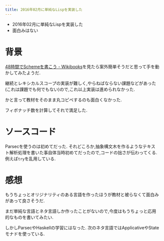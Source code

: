 ```yaml
---
title: 2016年02月に単純なLispを実装した
---
```


* 2016年02月に単純なLispを実装した
* 面白みはない

# 背景

[48時間でSchemeを書こう - Wikibooks](https://ja.wikibooks.org/wiki/48%E6%99%82%E9%96%93%E3%81%A7Scheme%E3%82%92%E6%9B%B8%E3%81%93%E3%81%86)を見たら案外簡単そうだと思って手を動かしてみたようだ.

継続とレキシカルスコープの実装が難しく,やらねばならない課題などがあった(これは課題でも何でもない)ので,これ以上実装は進められなかった.

かと言って教材をそのまま丸コピペするのも面白くなかった.

フィボナッチ数を計算してそれで満足した.

# ソースコード

Parsecを使うのは初めてだった.
それどころか,抽象構文木を作るようなテキスト解析処理を書いた事自体当時初めてだったので,コードの拙さが伝わってくる.
例えば`try`を乱用している.

<script src="https://gist.github.com/ncaq/88d93be86f694be5cfccf5275397b80c.js"></script>

# 感想

もうちょっとオリジナリティのある言語を作ったほうが教材と被らなくて面白みがあって良さそうだ.

まだ単純な言語とネタ言語しか作ったことがないので,今度はもうちょっと応用的なものを書いてみたい.

しかしParsecやHaskellの学習にはなった.
次のネタ言語ではApplicativeやStateモナドを使っている.

